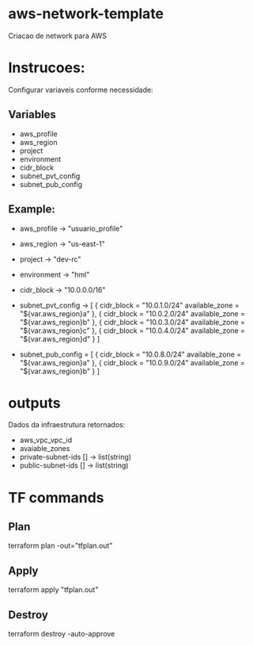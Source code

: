 # aws-network-template
Criacao de network para AWS

# Instrucoes:

Configurar variaveis conforme necessidade:

## Variables
- aws_profile
- aws_region
- project
- environment
- cidr_block
- subnet_pvt_config
- subnet_pub_config

## Example:

- aws_profile   -> "usuario_profile"
- aws_region    -> "us-east-1"
- project       -> "dev-rc"
- environment   -> "hml"
- cidr_block    -> "10.0.0.0/16"
- subnet_pvt_config -> [
		{
		  cidr_block     = "10.0.1.0/24"
		  available_zone = "${var.aws_region}a"
		},
		{
		  cidr_block     = "10.0.2.0/24"
		  available_zone = "${var.aws_region}b"
		},
		{
		  cidr_block     = "10.0.3.0/24"
		  available_zone = "${var.aws_region}c"
		},
		{
		  cidr_block     = "10.0.4.0/24"
		  available_zone = "${var.aws_region}d"
		}
		]

- subnet_pub_config = [
		{
		  cidr_block     = "10.0.8.0/24"
		  available_zone = "${var.aws_region}a"
		},
		{
		  cidr_block     = "10.0.9.0/24"
		  available_zone = "${var.aws_region}b"
		}
	  ]

# outputs

Dados da infraestrutura retornados:

- aws_vpc_vpc_id
- avaiable_zones
- private-subnet-ids [] -> list(string)
- public-subnet-ids [] -> list(string)

# TF commands

## Plan
terraform plan -out="tfplan.out"
## Apply
terraform apply "tfplan.out"
## Destroy
terraform destroy -auto-approve